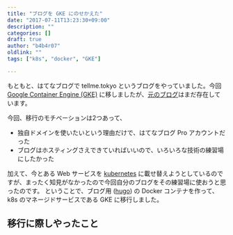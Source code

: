 ```yaml
---
title: "ブログを GKE にのせかえた"
date: "2017-07-11T13:23:30+09:00"
description: ""
categories: []
draft: true
author: "b4b4r07"
oldlink: ""
tags: ["k8s", "docker", "GKE"]

---
```


もともと、はてなブログで tellme.tokyo というブログをやっていました。今回 [Google Container Engine (GKE)](https://cloud.google.com/container-engine/) に移しましたが、[元のブログ](http://b4b4r07.hatenadiary.com)はまだ存在しています。

今回、移行のモチベーションは2つあって、

- 独自ドメインを使いたいという理由だけで、はてなブログ Pro アカウントだった
- ブログはホスティングさえできていればいいので、いろいろな技術の練習場にしたかった

加えて、今とある Web サービスを [kubernetes](https://kubernetes.io/) に載せ替えようとしているのですが、まったく知見がなかったので今回自分のブログをその練習場に使おうと思ったのです。
ということで、ブログ用 ([hugo](https://gohugo.io/)) の Docker コンテナを作って、k8s のマネージドサービスである GKE に移行しました。

## 移行に際しやったこと



